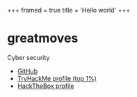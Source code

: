 +++
framed = true
title = 'Hello world'
+++

# greatmoves

Cyber security

- [GitHub](https://github.com/greatmoves)
- [TryHackMe profile (top 1%)](https://tryhackme.com/p/greatmoves)
- [HackTheBox profile](https://app.hackthebox.com/users/1378864)